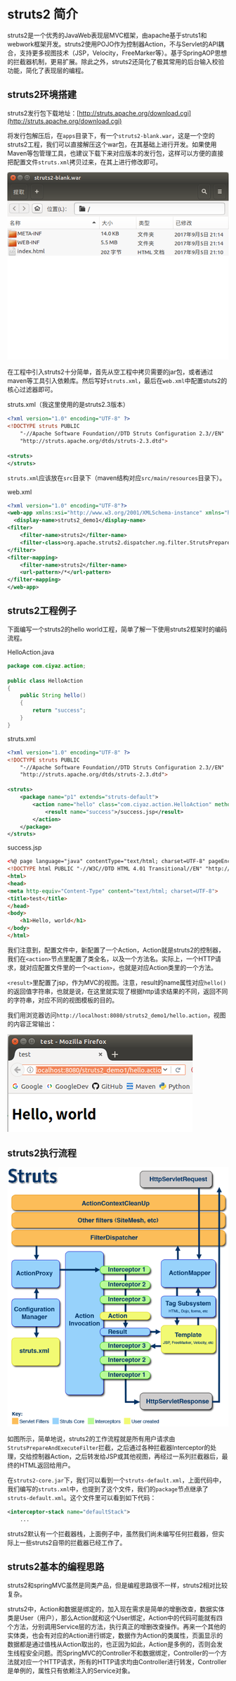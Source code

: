 # struts2 简介

struts2是一个优秀的JavaWeb表现层MVC框架，由apache基于struts1和webwork框架开发。struts2使用POJO作为控制器Action，不与Servlet的API耦合，支持更多视图技术（JSP，Velocity，FreeMarker等）。基于SpringAOP思想的拦截器机制，更易扩展。除此之外，struts2还简化了极其常用的后台输入校验功能，简化了表现层的编程。

## struts2环境搭建

struts2发行包下载地址：[http://struts.apache.org/download.cgi](http://struts.apache.org/download.cgi)

将发行包解压后，在`apps`目录下，有一个`struts2-blank.war`，这是一个空的struts2工程，我们可以直接解压这个war包，在其基础上进行开发。如果使用Maven等包管理工具，也建议下载下来对应版本的发行包，这样可以方便的直接把配置文件`struts.xml`拷贝过来，在其上进行修改即可。

![](res/1.png)

在工程中引入struts2十分简单，首先从空工程中拷贝需要的jar包，或者通过maven等工具引入依赖库。然后写好`struts.xml`，最后在`web.xml`中配置stuts2的核心过滤器即可。

struts.xml（我这里使用的是struts2.3版本）
```xml
<?xml version="1.0" encoding="UTF-8" ?>
<!DOCTYPE struts PUBLIC
	"-//Apache Software Foundation//DTD Struts Configuration 2.3//EN"
	"http://struts.apache.org/dtds/struts-2.3.dtd">

<struts>
</struts>
```

`struts.xml`应该放在`src`目录下（maven结构对应`src/main/resources`目录下）。

web.xml
```xml
<?xml version="1.0" encoding="UTF-8"?>
<web-app xmlns:xsi="http://www.w3.org/2001/XMLSchema-instance" xmlns="http://java.sun.com/xml/ns/javaee" xsi:schemaLocation="http://java.sun.com/xml/ns/javaee http://java.sun.com/xml/ns/javaee/web-app_3_0.xsd" id="WebApp_ID" version="3.0">
  <display-name>struts2_demo1</display-name>
<filter>
	<filter-name>struts2</filter-name>
	<filter-class>org.apache.struts2.dispatcher.ng.filter.StrutsPrepareAndExecuteFilter</filter-class>
</filter>
<filter-mapping>
	<filter-name>struts2</filter-name>
	<url-pattern>/*</url-pattern>
</filter-mapping>
</web-app>
```

## struts2工程例子

下面编写一个struts2的hello world工程，简单了解一下使用struts2框架时的编码流程。

HelloAction.java
```java
package com.ciyaz.action;

public class HelloAction
{
	public String hello()
	{
		return "success";
	}
}
```

struts.xml
```xml
<?xml version="1.0" encoding="UTF-8" ?>
<!DOCTYPE struts PUBLIC
	"-//Apache Software Foundation//DTD Struts Configuration 2.3//EN"
	"http://struts.apache.org/dtds/struts-2.3.dtd">

<struts>
	<package name="p1" extends="struts-default">
		<action name="hello" class="com.ciyaz.action.HelloAction" method="hello">
			<result name="success">/success.jsp</result>
		</action>
	</package>
</struts>
```

success.jsp
```html
<%@ page language="java" contentType="text/html; charset=UTF-8" pageEncoding="UTF-8"%>
<!DOCTYPE html PUBLIC "-//W3C//DTD HTML 4.01 Transitional//EN" "http://www.w3.org/TR/html4/loose.dtd">
<html>
<head>
<meta http-equiv="Content-Type" content="text/html; charset=UTF-8">
<title>test</title>
</head>
<body>
	<h1>Hello, world</h1>
</body>
</html>
```

我们注意到，配置文件中，新配置了一个Action，Action就是struts2的控制器，我们在`<action>`节点里配置了类全名，以及一个方法名。实际上，一个HTTP请求，就对应配置文件里的一个`<action>`，也就是对应Action类里的一个方法。

`<result>`里配置了jsp，作为MVC的视图。注意，result的name属性对应`hello()`的返回值字符串，也就是说，在这里就实现了根据http请求结果的不同，返回不同的字符串，对应不同的视图模板的目的。

我们用浏览器访问`http://localhost:8080/struts2_demo1/hello.action`，视图的内容正常输出：

![](res/2.png)

## struts2执行流程

![](res/3.png)

如图所示，简单地说，struts2的工作流程就是所有用户请求由`StrutsPrepareAndExecuteFilter`拦截，之后通过各种拦截器Interceptor的处理，交给控制器Action，之后转发给JSP或其他视图，再经过一系列拦截器后，最终的HTML返回给用户。

在`struts2-core.jar`下，我们可以看到一个`struts-default.xml`，上面代码中，我们编写的`struts.xml`中，也提到了这个文件，我们的`package`节点继承了`struts-default.xml`。这个文件里可以看到如下代码：

```xml
<interceptor-stack name="defaultStack">
	...
```

struts2默认有一个拦截器栈，上面例子中，虽然我们尚未编写任何拦截器，但实际上一些struts2自带的拦截器已经工作了。

## struts2基本的编程思路

struts2和springMVC虽然是同类产品，但是编程思路很不一样，struts2相对比较复杂。

struts2中，Action和数据是绑定的，加入现在需求是简单的增删改查，数据实体类是User（用户），那么Action就和这个User绑定，Action中的代码可能就有四个方法，分别调用Service层的方法，执行真正的增删改查操作。再来一个其他的实体类，也会有对应的Action进行绑定，数据作为Action的类属性，页面显示的数据都是通过值栈从Action取出的，也正因为如此，Action是多例的，否则会发生线程安全问题。而SpringMVC的Controller不和数据绑定，Controller的一个方法就对应一个HTTP请求，所有的HTTP请求均由Controller进行转发，Controller是单例的，属性只有依赖注入的Service对象。
